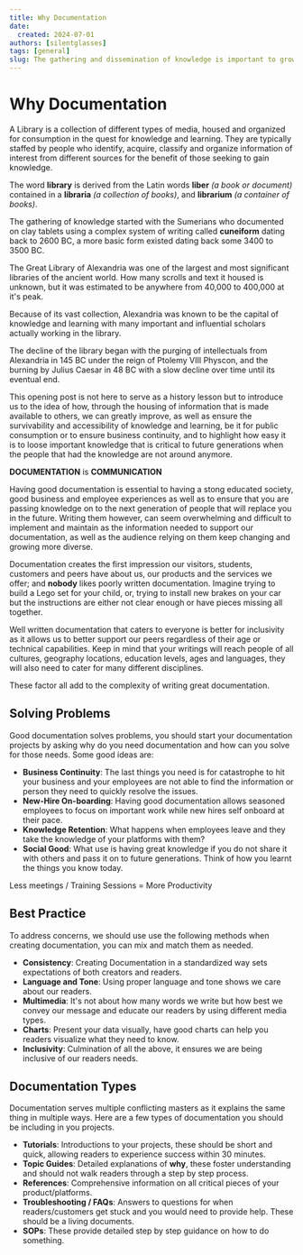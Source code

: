 ```yaml
---
title: Why Documentation
date:
  created: 2024-07-01
authors: [silentglasses]
tags: [general]
slug: The gathering and dissemination of knowledge is important to growing and maintaining a well educated society. In Business, it is essential to have good Documentarian.
---
```


# Why Documentation

A Library is a collection of different types of media, housed and organized for consumption in the quest for knowledge and learning. They are typically staffed by people who identify, acquire, classify and organize information of interest from different sources for the benefit of those seeking to gain knowledge.

<!-- more -->
The word **library** is derived from the Latin words **liber** _(a book or document)_ contained in a **libraria** _(a collection of books)_, and **librarium** _(a container of books)_.

The gathering of knowledge started with the Sumerians who documented on clay tablets using a complex system of writing called **cuneiform** dating back to 2600 BC, a more basic form existed dating back some 3400 to 3500 BC.

The Great Library of Alexandria was one of the largest and most significant libraries of the ancient world. How many scrolls and text it housed is unknown, but it was estimated to be anywhere from 40,000 to 400,000 at it's peak.

Because of its vast collection, Alexandria was known to be the capital of knowledge and learning with many important and influential scholars actually working in the library.

The decline of the library began with the purging of intellectuals from Alexandria in 145 BC under the reign of Ptolemy VIII Physcon, and the burning by Julius Caesar in 48 BC with a slow decline over time until its eventual end.

This opening post is not here to serve as a history lesson but to introduce us to the idea of how, through the housing of information that is made available to others, we can greatly improve, as well as ensure the survivability and accessibility of knowledge and learning, be it for public consumption or to ensure business continuity, and to highlight how easy it is to loose important knowledge that is critical to future generations when the people that had the knowledge are not around anymore.

<div class="statement"><strong>DOCUMENTATION</strong> is <strong>COMMUNICATION</strong></div>

Having good documentation is essential to having a stong educated society, good business and employee experiences as well as to ensure that you are passing knowledge on to the next generation of people that will replace you in the future. Writing them however, can seem overwhelming and difficult to implement and maintain as the information needed to support our documentation, as well as the audience relying on them keep changing and growing more diverse.

Documentation creates the first impression our visitors, students, customers and peers have about us, our products and the services we offer; and **nobody** likes poorly written documentation. Imagine trying to build a Lego set for your child, or, trying to install new brakes on your car but the instructions are either not clear enough or have pieces missing all together.

Well written documentation that caters to everyone is better for inclusivity as it allows us to better support our peers regardless of their age or technical capabilities. Keep in mind that your writings will reach people of all cultures, geography locations, education levels, ages and languages, they will also need to cater for many different disciplines.

These factor all add to the complexity of writing great documentation.

## Solving Problems

Good documentation solves problems, you should start your documentation projects by asking why do you need documentation and how can you solve for those needs. Some good ideas are:

- **Business Continuity**: The last things you need is for catastrophe to hit your business and your employees are not able to find the information or person they need to quickly resolve the issues.
- **New-Hire On-boarding**: Having good documentation allows seasoned employees to focus on important work while new hires self onboard at their pace.
- **Knowledge Retention**: What happens when employees leave and they take the knowledge of your platforms with them?
- **Social Good**: What use is having great knowledge if you do not share it with others and pass it on to future generations. Think of how you learnt the things you know today.

<div class="statement">Less meetings / Training Sessions = More Productivity</div>

## Best Practice

To address concerns, we should use use the following methods when creating documentation, you can mix and match them as needed.

- **Consistency**: Creating Documentation in a standardized way sets expectations of both creators and readers.
- **Language and Tone**: Using proper language and tone shows we care about our readers.
- **Multimedia**: It's not about how many words we write but how best we convey our message and educate our readers by using different media types.
- **Charts**: Present your data visually, have good charts can help you readers visualize what they need to know.
- **Inclusivity**: Culmination of all the above, it ensures we are being inclusive of our readers needs.

## Documentation Types

Documentation serves multiple conflicting masters as it explains the same thing in multiple ways. Here are a few types of documentation you should be including in you projects.

- **Tutorials**: Introductions to your projects, these should be short and quick, allowing readers to experience success within 30 minutes.
- **Topic Guides**: Detailed explanations of **why**, these foster understanding and should not walk readers through a step by step process.
- **References**: Comprehensive information on all critical pieces of your product/platforms.
- **Troubleshooting / FAQs**: Answers to questions for when readers/customers get stuck and you would need to provide help. These should be a living documents.
- **SOPs**: These provide detailed step by step guidance on how to do something.
